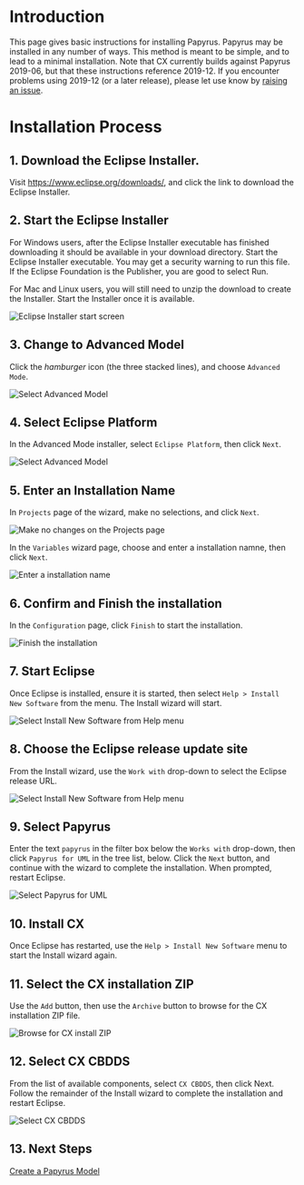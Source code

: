 # Introduction

This page gives basic instructions for installing Papyrus.
Papyrus may be installed in any number of ways.
This method is meant to be simple, and to lead to a minimal installation.
Note that CX currently builds against Papyrus 2019-06, but that these instructions reference 2019-12.
If you encounter problems using 2019-12 (or a later release),
please let use know by [raising an issue](https://github.com/ZeligsoftDev/CX4CBDDS/issues).

# Installation Process

## 1. Download the Eclipse Installer.

Visit https://www.eclipse.org/downloads/, and click the link to download the Eclipse Installer.

##  2. Start the Eclipse Installer

For Windows users, after the Eclipse Installer executable has finished downloading it
should be available in your download directory.
Start the Eclipse Installer executable.
You may get a security warning to run this file.
If the Eclipse Foundation is the Publisher, you are good to select Run.

For Mac and Linux users, you will still need to unzip the download to create the Installer.
Start the Installer once it is available.

![Eclipse Installer start screen](images/papyrus-install/01-Start-Oomph.png)

## 3. Change to Advanced Model

Click the _hamburger_ icon (the three stacked lines), and choose `Advanced Mode`.

![Select Advanced Model](images/papyrus-install/02-Select-Oomph-Advance-Mode.png)

## 4. Select Eclipse Platform

In the Advanced Mode installer, select `Eclipse Platform`, then click `Next`.

![Select Advanced Model](images/papyrus-install/03-Select-Eclipse-Platform--Next.png)

## 5. Enter an Installation Name

In `Projects` page of the wizard, make no selections, and click `Next`.

![Make no changes on the Projects page](images/papyrus-install/04-No-Selections--Next.png)

In the `Variables` wizard page, choose and enter a installation namne, then click `Next`.

![Enter a installation name](images/papyrus-install/05-Name-Installation--Next.png)

## 6. Confirm and Finish the installation

In the `Configuration` page, click `Finish` to start the installation.

![Finish the installation](images/papyrus-install/06-Confirm--Finish.png)

## 7. Start Eclipse

Once Eclipse is installed, ensure it is started, then select `Help > Install New Software`
from the menu. The Install wizard will start.

![Select Install New Software from Help menu](images/papyrus-install/07-Start-Eclipse--Install-New-Software.png)

## 8. Choose the Eclipse release update site

From the Install wizard, use the `Work with` drop-down to select the Eclipse
release URL.

![Select Install New Software from Help menu](images/papyrus-install/09-Select-Releases-2019-12.png)

## 9. Select Papyrus

Enter the text `papyrus` in the filter box below the `Works with` drop-down, then
click `Papyrus for UML` in the tree list, below.
Click the `Next` button, and continue with the wizard to complete the installation.
When prompted, restart Eclipse.

![Select Papyrus for UML](images/papyrus-install/10-Select-Papyrus-for-UML--Complete-Install.png)

## 10. Install CX

Once Eclipse has restarted, use the `Help > Install New Software` menu to start
the Install wizard again.

## 11. Select the CX installation ZIP

Use the `Add` button, then use the `Archive` button to browse for the CX installation
ZIP file.

![Browse for CX install ZIP](images/papyrus-install/12-Archive--Browse-for-CX-ZIP.png)

## 12. Select CX CBDDS

From the list of available components, select `CX CBDDS`, then click Next.
Follow the remainder of the Install wizard to complete the installation and
restart Eclipse.

![Select CX CBDDS](images/papyrus-install/13-Select-CX-CBDDS--Complete-Install.png)

## 13. Next Steps

[Create a Papyrus Model](create-papyrus-model.md)







